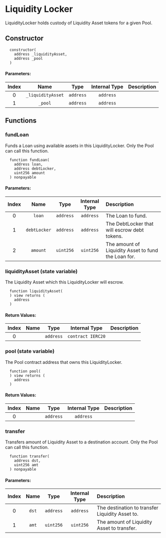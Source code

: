 # Liquidity Locker

LiquidityLocker holds custody of Liquidity Asset tokens for a given Pool.

## Constructor

```text
  constructor(
    address _liquidityAsset,
    address _pool
  )
```

#### Parameters:

| Index | Name | Type | Internal Type | Description |
| :---: | :---: | :---: | :---: | :--- |
| 0 | `_liquidityAsset` | `address` | `address` |  |
| 1 | `_pool` | `address` | `address` |  |

## Functions

### fundLoan

Funds a Loan using available assets in this LiquidityLocker. Only the Pool can call this function.

```text
  function fundLoan(
    address loan,
    address debtLocker,
    uint256 amount
  ) nonpayable
```

#### Parameters:

| Index | Name | Type | Internal Type | Description |
| :---: | :---: | :---: | :---: | :--- |
| 0 | `loan` | `address` | `address` | The Loan to fund. |
| 1 | `debtLocker` | `address` | `address` | The DebtLocker that will escrow debt tokens. |
| 2 | `amount` | `uint256` | `uint256` | The amount of Liquidity Asset to fund the Loan for. |

### liquidityAsset \(state variable\)

The Liquidity Asset which this LiquidityLocker will escrow.

```text
  function liquidityAsset(
  ) view returns (
    address
  )
```

#### Return Values:

| Index | Name | Type | Internal Type | Description |
| :---: | :---: | :---: | :---: | :--- |
| 0 |  | `address` | `contract IERC20` |  |

### pool \(state variable\)

The Pool contract address that owns this LiquidityLocker.

```text
  function pool(
  ) view returns (
    address
  )
```

#### Return Values:

| Index | Name | Type | Internal Type | Description |
| :---: | :---: | :---: | :---: | :--- |
| 0 |  | `address` | `address` |  |

### transfer

Transfers amount of Liquidity Asset to a destination account. Only the Pool can call this function.

```text
  function transfer(
    address dst,
    uint256 amt
  ) nonpayable
```

#### Parameters:

| Index | Name | Type | Internal Type | Description |
| :---: | :---: | :---: | :---: | :--- |
| 0 | `dst` | `address` | `address` | The destination to transfer Liquidity Asset to. |
| 1 | `amt` | `uint256` | `uint256` | The amount of Liquidity Asset to transfer. |

